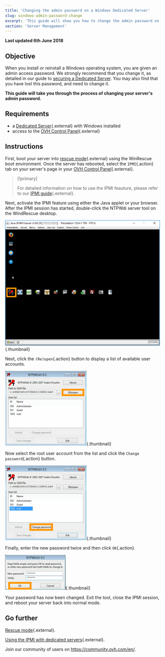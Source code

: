 ```yaml
---
title: 'Changing the admin password on a Windows Dedicated Server'
slug: windows-admin-password-change
excerpt: 'This guide will show you how to change the admin password on a Windows dedicated server.'
section: 'Server Management'
---
```


**Last updated 6th June 2018**

## Objective
When you install or reinstall a Windows operating system, you are given an admin access password. We strongly recommend that you change it, as detailed in our guide to [securing a Dedicated Server](https://docs.ovh.com/gb/en/dedicated/securing-a-dedicated-server/). You may also find that you have lost this password, and need to change it.

**This guide will take you through the process of changing your server's admin password.**

## Requirements

* a [Dedicated Server](https://www.ovh.co.uk/dedicated_servers/){.external} with Windows installed
* access to the [OVH Control Panel](https://www.ovh.com/auth/?action=gotomanager){.external}

## Instructions

First, boot your server into [rescue mode](https://docs.ovh.com/gb/en/dedicated/rescue_mode/){.external} using the WinRescue boot environment. Once the server has rebooted, select the `IPMI`{.action} tab on your server's page in your [OVH Control Panel](https://www.ovh.com/auth/?action=gotomanager){.external}.

> [!primary]
>
> For detailed information on how to use the IPMI feauture, please refer to our [IPMI guide](https://docs.ovh.com/gb/en/dedicated/use-ipmi-dedicated-servers/){.external}.
>

Next, activate the IPMI feature using either the Java applet or your browser. After the IPMI session has started, double-click the NTPWdi server tool on the WindRescue desktop.

![NTPWdi](images/ntpwdi-tool-01.png){.thumbnail}

Next, click the `(Re)open`{.action} button to display a list of available user accounts.

![NTPWdi](images/ntpwdi-tool-02.png){.thumbnail}

Now select the root user account from the list and click the `Change password`{.action} button.

![NTPWdi](images/ntpwdi-tool-03.png){.thumbnail}

Finally, enter the new password twice and then click `OK`{.action}.

![NTPWdi](images/ntpwdi-tool-04.png){.thumbnail}

Your password has now been changed. Exit the tool, close the IPMI session, and reboot your server back into normal mode.

## Go further

[Rescue mode](https://docs.ovh.com/gb/en/dedicated/rescue_mode/){.external}.

[Using the IPMI with dedicated servers](https://docs.ovh.com/gb/en/dedicated/use-ipmi-dedicated-servers/){.external}.

Join our community of users on <https://community.ovh.com/en/>.